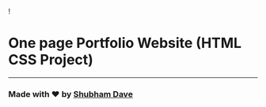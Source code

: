 !
# One page Portfolio Website (HTML CSS Project)
---

### Made with ❤️ by [Shubham Dave](https://www.instagram.com/shubh.2227/)


  


